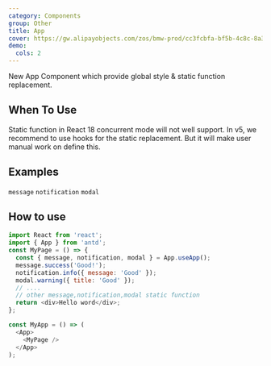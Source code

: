 ```yaml
---
category: Components
group: Other
title: App
cover: https://gw.alipayobjects.com/zos/bmw-prod/cc3fcbfa-bf5b-4c8c-8a3d-c3f8388c75e8.svg
demo:
  cols: 2
---
```


New App Component which provide global style & static function replacement.

## When To Use

Static function in React 18 concurrent mode will not well support. In v5, we recommend to use hooks for the static replacement. But it will make user manual work on define this.

## Examples

<!-- prettier-ignore -->
<code src="./demo/message.tsx">message</code>
<code src="./demo/notification.tsx">notification</code>
<code src="./demo/modal.tsx">modal</code>

## How to use

```javascript
import React from 'react';
import { App } from 'antd';
const MyPage = () => {
  const { message, notification, modal } = App.useApp();
  message.success('Good!');
  notification.info({ message: 'Good' });
  modal.warning({ title: 'Good' });
  // ....
  // other message,notification,modal static function
  return <div>Hello word</div>;
};

const MyApp = () => (
  <App>
    <MyPage />
  </App>
);
```

